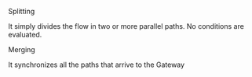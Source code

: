 Splitting

It simply divides the flow in two or more parallel paths. No conditions are evaluated.

Merging 

It synchronizes all the paths that arrive to the Gateway